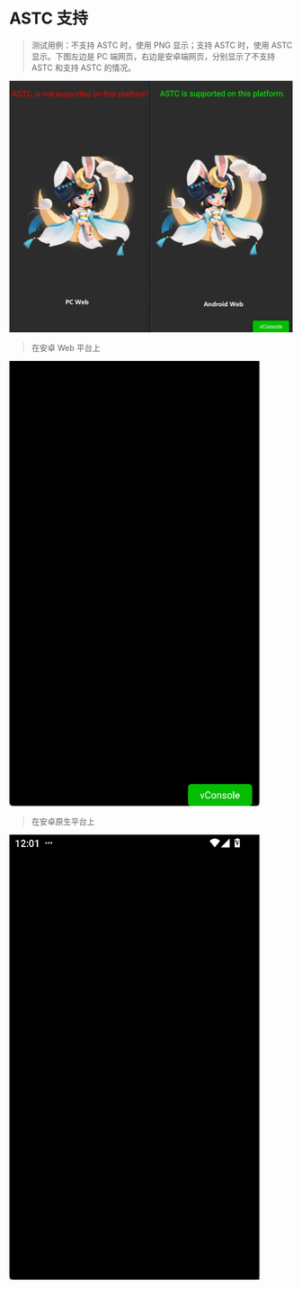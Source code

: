 # ASTC 支持

> 测试用例：不支持 ASTC 时，使用 PNG 显示；支持 ASTC 时，使用 ASTC 显示。下图左边是 PC 端网页，右边是安卓端网页，分别显示了不支持 ASTC 和支持 ASTC 的情况。

![ASTC](image.png)

> 在安卓 Web 平台上

![ASTC](screenshot.gif)

> 在安卓原生平台上

![ASTC](screenshot-native.gif)
